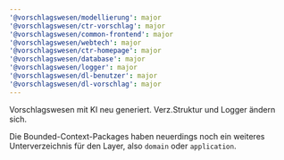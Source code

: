 ```yaml
---
'@vorschlagswesen/modellierung': major
'@vorschlagswesen/ctr-vorschlag': major
'@vorschlagswesen/common-frontend': major
'@vorschlagswesen/webtech': major
'@vorschlagswesen/ctr-homepage': major
'@vorschlagswesen/database': major
'@vorschlagswesen/logger': major
'@vorschlagswesen/dl-benutzer': major
'@vorschlagswesen/dl-vorschlag': major
---
```


Vorschlagswesen mit KI neu generiert. Verz.Struktur und Logger ändern sich.

Die Bounded-Context-Packages haben neuerdings noch ein weiteres Unterverzeichnis für den Layer, also `domain` oder `application`.
